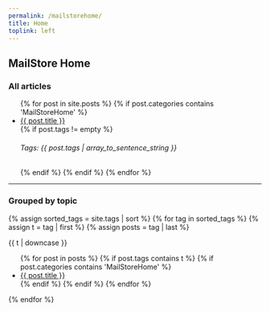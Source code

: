 ```yaml
---
permalink: /mailstorehome/
title: Home
toplink: left
---
```

<h2>MailStore Home</h2>
<h3>All articles</h3>
<ul>
{% for post in site.posts %}
 {% if post.categories contains 'MailStoreHome' %}
      <li><a href="{{ post.url }}">{{ post.title }}</a></li>
      {% if post.tags != empty %}
      <h6>Tags: {{ post.tags | array_to_sentence_string }}</h6>
      {% endif %}
  {% endif %}
  {% endfor %}
</ul>
<hr>
<h3>Grouped by topic</h3>

{% assign sorted_tags = site.tags | sort %}
{% for tag in sorted_tags %}
  {% assign t = tag | first %}
  {% assign posts = tag | last %}

{{ t | downcase }}
<ul>
{% for post in posts %}
  {% if post.tags contains t %}
  {% if post.categories contains 'MailStoreHome' %}
  <li><a href="{{ post.url }}">{{ post.title }}</a></li>
  {% endif %}
  {% endif %}
{% endfor %}
</ul>
{% endfor %}
